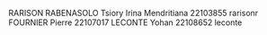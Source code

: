 RARISON RABENASOLO Tsiory Irina Mendritiana 22103855 rarisonr
FOURNIER Pierre 22107017 
LECONTE Yohan 22108652 leconte
